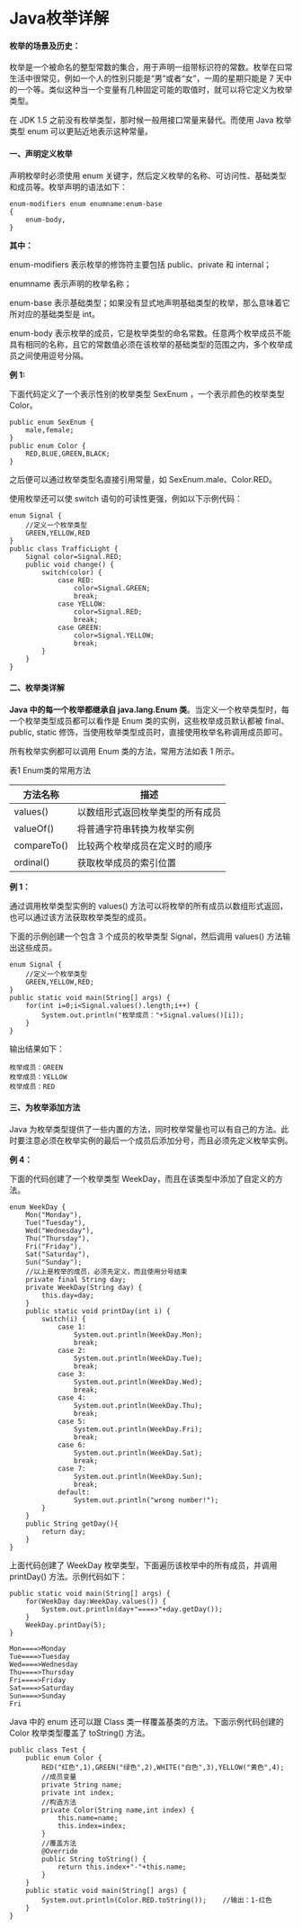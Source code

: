 # Java枚举详解

#### **枚举的场景及历史：**

枚举是一个被命名的整型常数的集合，用于声明一组带标识符的常数。枚举在曰常生活中很常见，例如一个人的性别只能是“男”或者“女”，一周的星期只能是 7 天中的一个等。类似这种当一个变量有几种固定可能的取值时，就可以将它定义为枚举类型。

在 JDK 1.5 之前没有枚举类型，那时候一般用接口常量来替代。而使用 Java 枚举类型 enum 可以更贴近地表示这种常量。

#### **一、声明定义枚举**

声明枚举时必须使用 enum 关键字，然后定义枚举的名称、可访问性、基础类型和成员等。枚举声明的语法如下：

```
enum-modifiers enum enumname:enum-base
{
    enum-body,
}
```

**其中：**

enum-modifiers 表示枚举的修饰符主要包括 public、private 和 internal；

enumname 表示声明的枚举名称；

enum-base 表示基础类型；如果没有显式地声明基础类型的枚举，那么意味着它所对应的基础类型是 int。

enum-body 表示枚举的成员，它是枚举类型的命名常数。任意两个枚举成员不能具有相同的名称，且它的常数值必须在该枚举的基础类型的范围之内，多个枚举成员之间使用逗号分隔。

**例 1:**

下面代码定义了一个表示性别的枚举类型 SexEnum ，一个表示颜色的枚举类型 Color。

```
public enum SexEnum {
    male,female;
}
public enum Color {
    RED,BLUE,GREEN,BLACK;
}
```

之后便可以通过枚举类型名直接引用常量，如 SexEnum.male、Color.RED。

使用枚举还可以使 switch 语句的可读性更强，例如以下示例代码：

```
enum Signal {
    //定义一个枚举类型
    GREEN,YELLOW,RED
}
public class TrafficLight {
    Signal color=Signal.RED;
    public void change() {
        switch(color) {
            case RED:
                color=Signal.GREEN;
                break;
            case YELLOW:
                color=Signal.RED;
                break;
            case GREEN:
                color=Signal.YELLOW;
                break;
        }
    }
}
```

#### **二、枚举类详解**

**Java 中的每一个枚举都继承自 java.lang.Enum 类**。当定义一个枚举类型时，每一个枚举类型成员都可以看作是 Enum 类的实例，这些枚举成员默认都被 final、public, static 修饰，当使用枚举类型成员时，直接使用枚举名称调用成员即可。

所有枚举实例都可以调用 Enum 类的方法，常用方法如表 1 所示。

表1 Enum类的常用方法

| 方法名称    | 描述                             |
| ----------- | -------------------------------- |
| values()    | 以数组形式返回枚举类型的所有成员 |
| valueOf()   | 将普通字符串转换为枚举实例       |
| compareTo() | 比较两个枚举成员在定义时的顺序   |
| ordinal()   | 获取枚举成员的索引位置           |

**例 1：**

通过调用枚举类型实例的 values() 方法可以将枚举的所有成员以数组形式返回，也可以通过该方法获取枚举类型的成员。

下面的示例创建一个包含 3 个成员的枚举类型 Signal，然后调用 values() 方法输出这些成员。

```
enum Signal {
    //定义一个枚举类型
    GREEN,YELLOW,RED;
}
public static void main(String[] args) {
    for(int i=0;i<Signal.values().length;i++) {
        System.out.println("枚举成员："+Signal.values()[i]);
    }
}
```

输出结果如下：

```
枚举成员：GREEN
枚举成员：YELLOW
枚举成员：RED
```

#### **三、为枚举添加方法**

Java 为枚举类型提供了一些内置的方法，同时枚举常量也可以有自己的方法。此时要注意必须在枚举实例的最后一个成员后添加分号，而且必须先定义枚举实例。

**例 4：**

下面的代码创建了一个枚举类型 WeekDay，而且在该类型中添加了自定义的方法。

```
enum WeekDay {
    Mon("Monday"),
    Tue("Tuesday"),
    Wed("Wednesday"),
    Thu("Thursday"),
    Fri("Friday"),
    Sat("Saturday"),
    Sun("Sunday");
    //以上是枚举的成员，必须先定义，而且使用分号结束
    private final String day;
    private WeekDay(String day) {
        this.day=day;
    }
    public static void printDay(int i) {
        switch(i) {
            case 1:
                System.out.println(WeekDay.Mon);
                break;
            case 2:
                System.out.println(WeekDay.Tue);
                break;
            case 3:
                System.out.println(WeekDay.Wed);
                break;
            case 4:
                System.out.println(WeekDay.Thu);
                break;
            case 5:
                System.out.println(WeekDay.Fri);
                break;
            case 6:
                System.out.println(WeekDay.Sat);
                break;
            case 7:
                System.out.println(WeekDay.Sun);
                break;
            default:
                System.out.println("wrong number!");
        }
    }
    public String getDay(){
        return day;
    }
}
```

上面代码创建了 WeekDay 枚举类型，下面遍历该枚举中的所有成员，并调用 printDay() 方法。示例代码如下：

```
public static void main(String[] args) {
    for(WeekDay day:WeekDay.values()) {
        System.out.println(day+"====>"+day.getDay());
    }
    WeekDay.printDay(5);
}
```

```
Mon====>Monday
Tue====>Tuesday
Wed====>Wednesday
Thu====>Thursday
Fri====>Friday
Sat====>Saturday
Sun====>Sunday
Fri
```

Java 中的 enum 还可以跟 Class 类一样覆盖基类的方法。下面示例代码创建的 Color 枚举类型覆盖了 toString() 方法。

```
public class Test {
    public enum Color {
        RED("红色",1),GREEN("绿色",2),WHITE("白色",3),YELLOW("黄色",4);
        //成员变量
        private String name;
        private int index;
        //构造方法
        private Color(String name,int index) {
            this.name=name;
            this.index=index;
        }
        //覆盖方法
        @Override
        public String toString() {
            return this.index+"-"+this.name;
        }
    }
    public static void main(String[] args) {
        System.out.println(Color.RED.toString());    //输出：1-红色
    }
}
```

